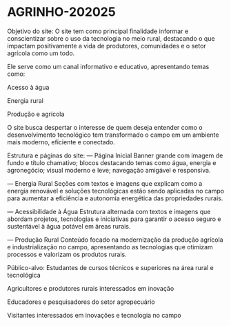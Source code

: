 # AGRINHO-202025
Objetivo do site:
O site tem como principal finalidade informar e conscientizar sobre o uso da tecnologia no meio rural, destacando o que impactam positivamente a vida de produtores, comunidades e o setor agrícola como um todo.

Ele serve como um canal informativo e educativo, apresentando temas como:

Acesso à água

Energia rural

Produção e agrícola

O site busca despertar o interesse de quem deseja entender como o desenvolvimento tecnológico tem transformado o campo em um ambiente mais moderno, eficiente e conectado.

Estrutura e páginas do site:
— Página Inicial
Banner grande com imagem de fundo e título chamativo; blocos destacando temas como água, energia e agronegócio; visual moderno e leve; navegação amigável e responsiva.

— Energia Rural
Seções com textos e imagens que explicam como a energia renovável e soluções tecnológicas estão sendo aplicadas no campo para aumentar a eficiência e autonomia energética das propriedades rurais.

— Acessibilidade à Água
Estrutura alternada com textos e imagens que abordam projetos, tecnologias e iniciativas para garantir o acesso seguro e sustentável à água potável em áreas rurais.

— Produção Rural
Conteúdo focado na modernização da produção agrícola e industrialização no campo, apresentando as tecnologias que otimizam processos e valorizam os produtos rurais.

Público-alvo:
Estudantes de cursos técnicos e superiores na área rural e tecnológica

Agricultores e produtores rurais interessados em inovação

Educadores e pesquisadores do setor agropecuário

Visitantes interessados em inovações e tecnologia no campo

